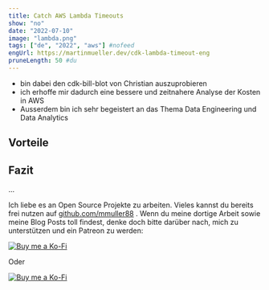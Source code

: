 ```yaml
---
title: Catch AWS Lambda Timeouts 
show: "no"
date: "2022-07-10"
image: "lambda.png"
tags: ["de", "2022", "aws"] #nofeed
engUrl: https://martinmueller.dev/cdk-lambda-timeout-eng
pruneLength: 50 #du
---
```


* bin dabei den cdk-bill-blot von Christian auszuprobieren
* ich erhoffe mir dadurch eine bessere und zeitnahere Analyse der Kosten in AWS
* Ausserdem bin ich sehr begeistert an das Thema Data Engineering und Data Analytics

## Vorteile

## Fazit

...

Ich liebe es an Open Source Projekte zu arbeiten. Vieles kannst du bereits frei nutzen auf [github.com/mmuller88](https://github.com/mmuller88) . Wenn du meine dortige Arbeit sowie meine Blog Posts toll findest, denke doch bitte darüber nach, mich zu unterstützen und ein Patreon zu werden:

[![Buy me a Ko-Fi](https://storage.ko-fi.com/cdn/useruploads/png_d554a01f-60f0-4969-94d1-7b69f3e28c2fcover.jpg?v=69a332f2-b808-4369-8ba3-dae0d1100dd4)](https://ko-fi.com/T6T1BR59W)

Oder

[![Buy me a Ko-Fi](https://theastrologypodcast.com/wp-content/uploads/2015/06/become-my-patron-05.jpg)](https://www.patreon.com/bePatron?u=29010217)
